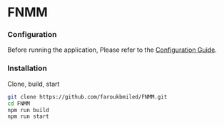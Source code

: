 # FNMM

### Configuration

Before running the application, Please refer to the [Configuration Guide](MD/CONFIG.md).

### Installation

Clone, build, start

```bash
git clone https://github.com/faroukbmiled/FNMM.git
cd FNMM
npm run build
npm run start
